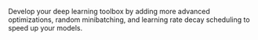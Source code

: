 Develop your deep learning toolbox by adding more advanced optimizations, random minibatching, and learning rate decay scheduling to speed up your models. 
